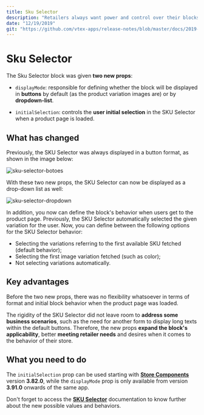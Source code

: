 ```yaml
---
title: Sku Selector
description: "Retailers always want power and control over their blocks. Not that I'm judging them, since they're more than right to want as much flexibility as possible for their stores. Therefore, meeting demand, new SKU Selector props (`initialSelection` and `displayMode`) are now here to get rid of block rigidity."
date: "12/19/2019"
git: "https://github.com/vtex-apps/release-notes/blob/master/docs/2019-week-45-46/search-query.md"
---
```


# Sku Selector

The Sku Selector block was given **two new props**: 

- `displayMode`: responsible for defining whether the block will be displayed in **buttons** by default (as the product variation images are) or by **dropdown-list**. 

- `initialSelection`: controls the **user initial selection** in the SKU Selector when a product page is loaded. 

## What has changed

Previously, the SKU Selector was always displayed in a button format, as shown in the image below:

![sku-selector-botoes](https://user-images.githubusercontent.com/52087100/71180509-1946ff00-2251-11ea-9606-3e7943df5be0.gif)

With these two new props, the SKU Selector can now be displayed as a drop-down list as well: 

![sku-selector-dropdown](https://user-images.githubusercontent.com/52087100/71180513-1946ff00-2251-11ea-8ec1-fa589ddc4ba4.gif)

In addition, you now can define the block's behavior when users get to the product page. Previously, the SKU Selector automatically selected the given variation for the user. Now, you can define between the following options for the SKU Selector behavior: 

- Selecting the variations referring to the first available SKU fetched (default behavior);
- Selecting the first image variation fetched (such as color);
- Not selecting variations automatically. 

## Key advantages 

Before the two new props, there was no flexibility whatsoever in terms of format and initial block behavior when the product page was loaded. 

The rigidity of the SKU Selector did not leave room to **address some business scenarios**, such as the need for another form to display long texts within the default buttons. Therefore, the new props **expand the block's applicability**, better **meeting retailer needs** and desires when it comes to the behavior of their store.

## What you need to do 

The `initialSelection` prop can be used starting with [**Store Components**](https://vtex.io/docs/components/all/vtex.store-components/) version **3.82.0**, while the `displayMode` prop is only available from version **3.91.0**  onwards of the same app. 

Don't forget to access the [**SKU Selector**](https://vtex.io/docs/components/all/vtex.store-components/sku-selector) documentation to know further about the new possible values and behaviors.
